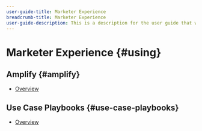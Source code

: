 ```yaml
---
user-guide-title: Marketer Experience
breadcrumb-title: Marketer Experience
user-guide-description: This is a description for the user guide that will be displayed on the landing page.
---
```


# Marketer Experience {#using}

## Amplify {#amplify}

+ [Overview](amplify/overview.md)

## Use Case Playbooks {#use-case-playbooks}

+ [Overview](use-case-playbooks/overview.md)
